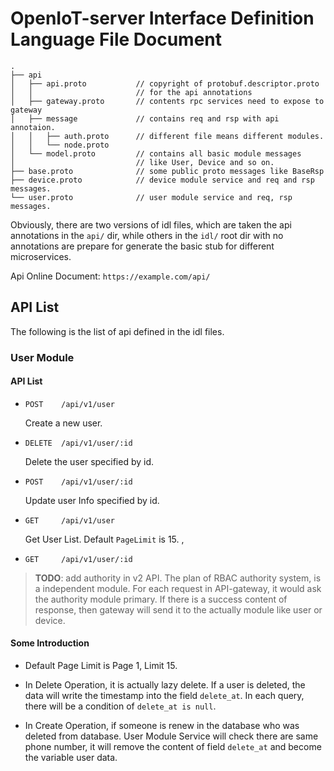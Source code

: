 # OpenIoT-server Interface Definition Language File Document

```
.
├── api                     
│   ├── api.proto           // copyright of protobuf.descriptor.proto 
│   │                       // for the api annotations
│   ├── gateway.proto       // contents rpc services need to expose to gateway
│   ├── message             // contains req and rsp with api annotaion.
│   │   ├── auth.proto      // different file means different modules.
│   │   └── node.proto
│   └── model.proto         // contains all basic module messages
│                           // like User, Device and so on.
├── base.proto              // some public proto messages like BaseRsp
├── device.proto            // device module service and req and rsp messages.
└── user.proto              // user module service and req, rsp messages.
```

Obviously, there are two versions of idl files, which are taken the api annotations in the `api/` dir, while others in the `idl/` root dir with no annotations are prepare for generate the basic stub for different microservices.

Api Online Document: `https://example.com/api/`

## API List

The following is the list of api defined in the idl files.

### User Module

#### API List

- `POST    /api/v1/user`

  Create a new user. 

- `DELETE  /api/v1/user/:id`

  Delete the user specified by id. 

- `POST    /api/v1/user/:id`

  Update user Info specified by id. 

- `GET     /api/v1/user`

  Get User List. Default `PageLimit` is 15.  , 

- `GET     /api/v1/user/:id`

> **TODO**: add authority in v2 API. The plan of RBAC authority system, is a independent module. For each request in API-gateway, it would ask the authority module primary. If there is a success content of response, then gateway will send it to the actually module like user or device.

#### Some Introduction

- Default Page Limit is Page 1, Limit 15.

- In Delete Operation, it is actually lazy delete. If a user is deleted, the data will write the timestamp into the field `delete_at`. In each query, there will be a condition of `delete_at is null`. 
- In Create Operation, if someone is renew in the database who was deleted from database. User Module Service will check there are same phone number, it will remove the content of field `delete_at` and become the variable user data.